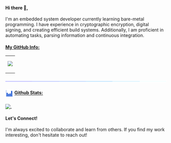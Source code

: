 #### Hi there 👋,

I'm an embedded system developer currently learning bare-metal programming. I have experience in cryptographic encryption, digital signing, and creating efficient build systems. Additionally, I am proficient in automating tasks, parsing information and continuous integration.

#### <ins> My GitHub Info:</ins>


<table>
  <tr>
    <td>
      <p align = "center">
        <a href = "https://github.com/imahjoub">
          <img src = "http://github-profile-summary-cards.vercel.app/api/cards/profile-details?username=imahjoub&theme=radical"/>
        </a>
      </p>
    </td>
  </tr>
</table>

<img src="images/line.gif">

#### <img align = center src="images/stats.gif" width="25px" height="25px"> <ins>Github Stats:</ins>

<p align = "left">
  <a href = "https://github.com/imahjoub">
    <img align = center src = "https://cybernethacker14-github-readme-stats.vercel.app/api?username=imahjoub&show_icons=true&include_all_commit=true&count_private=true&theme=radical&hide_border=true"/>
    </a>&nbsp;&nbsp;&nbsp;&nbsp;&nbsp;&nbsp;&nbsp;&nbsp;
</p>


#### Let's Connect!
I'm always excited to collaborate and learn from others. If you find my work interesting, don't hesitate to reach out!

